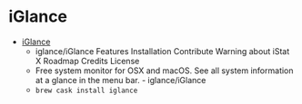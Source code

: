# iGlance
- [iGlance](https://github.com/iglance/iGlance)
  -  iglance/iGlance Features Installation Contribute Warning about iStat X Roadmap Credits License
  - Free system monitor for OSX and macOS. See all system information at a glance in the menu bar.  - iglance/iGlance
  - `brew cask install iglance`
